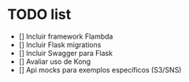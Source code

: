 # TODO list
- [] Incluir framework Flambda
- [] Incluir Flask migrations
- [] Incluir Swagger para Flask
- [] Avaliar uso de Kong
- [] Api mocks para exemplos específicos (S3/SNS)
 
